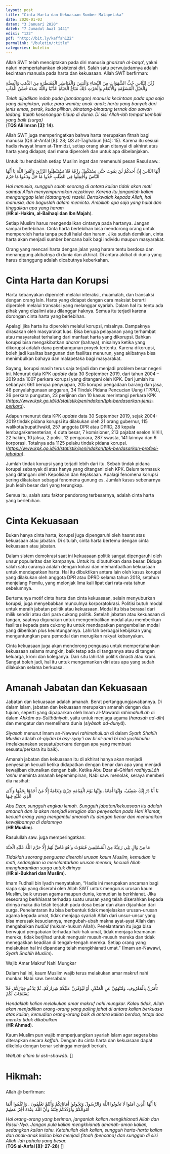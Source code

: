 ```yaml
---
layout: post
title: "Cinta Harta dan Kekuasaan Sumber Malapetaka"
date: 2020-01-03
datem: "3 Januari 2020"
dateh: "7 Jumadul Awal 1441"
edisi: "122"
pdf: "http://bit.ly/kaffah122"
permalink: "/buletin/:title"
categories: buletin
---
```


Allah SWT telah menciptakan pada diri manusia *gharizah al-baqa*’, yakni naluri mempertahankan eksistensi diri. Salah satu perwujudannya adalah kecintaan manusia pada harta dan kekuasaan. Allah SWT berfirman:

<p class="text-right-arabic">
زُيِّنَ لِلنَّاسِ حُبُّ الشَّهَوَاتِ مِنَ النِّسَاءِ وَالْبَنِينَ وَالْقَنَاطِيرِ الْمُقَنطَرَةِ مِنَ الذَّهَبِ وَالْفِضَّةِ وَالْخَيْلِ الْمُسَوَّمَةِ وَالْأَنْعَامِ وَالْحَرْثِ ذَٰلِكَ مَتَاعُ الْحَيَاةِ الدُّنْيَا وَاللَّهُ عِندَهُ حُسْنُ الْمَآبِ
</p>

<p class="text-right-arti">
<i>Telah dijadikan indah pada (pandangan) manusia kecintaan pada apa saja yang diinginkan, yaitu: para wanita; anak-anak; harta yang banyak dari jenis emas, perak, kuda pilihan, binatang-binatang ternak dan sawah ladang. Itulah kesenangan hidup di dunia. Di sisi Allah-lah tempat kembali yang baik (surga)</i><br>
(<b>TQS Ali Imran [3]: 14</b>).
</p>

Allah SWT juga memperingatkan bahwa harta merupakan fitnah bagi manusia (QS al-Anfal [8]: 28; QS at-Taghabun [64]: 15). Karena itu sesuai hadis riwayat Imam at-Tirmidzi, setiap orang akan ditanyai di akhirat atas harta yang didapat; dari mana diperoleh dan untuk apa dibelanjakan.

Untuk itu hendaklah setiap Muslim ingat dan memenuhi pesan Rasul saw.:

<p class="text-right-arabic">
أَيُّهَا النَّاسُ إِنَّ أَحَدَكُمْ لَنْ يَمُوتَ حَتَّى يَسْتَكْمِلَ رِزْقَهُ فَلاَ تَسْتَبْطِئُوا الرِّزْقَ وَاتَّقُوا اللَّهَ يَا أَيُّهَا النَّاسُ وَأَجْمِلُوا فِى الطَّلَبِ خُذُوا مَا حَلَّ وَدَعُوا مَا حَرُمَ
</p>

<p class="text-right-arti">
<i>Hai manusia, sungguh salah seorang di antara kalian tidak akan mati sampai Allah menyempurnakan rezekinya. Karena itu janganlah kalian menganggap lelet (datangnya) rezeki. Bertakwalah kepada Allah, hai manusia, dan baguslah dalam meminta. Ambillah apa saja yang halal dan tinggalkan apa yang haram</i><br>
(<b>HR al-Hakim, al-Baihaqi dan Ibn Majah</b>).
</p>

Setiap Muslim harus mengendalikan cintanya pada hartanya. Jangan sampai berlebihan. Cinta harta berlebihan bisa mendorong orang untuk memperoleh harta tanpa peduli halal dan haram. Jika sudah demikian, cinta harta akan menjadi sumber bencana baik bagi individu maupun masyarakat.

Orang yang mencari harta dengan jalan yang haram tentu berdosa dan menanggung akibatnya di dunia dan akhirat. Di antara akibat di dunia yang harus ditanggung adalah dicabutnya keberkahan.

# Cinta Harta dan Korupsi

Harta kebanyakan diperoleh melalui interaksi, muamalah, dan transaksi dengan orang lain. Harta yang didapat dengan cara maksiat berarti diperoleh melalui transaksi yang melanggar syariah. Dalam hal itu tentu ada pihak yang dizalimi atau dilanggar haknya. Semua itu terjadi karena dorongan cinta harta yang berlebihan.

Apalagi jika harta itu diperoleh melalui korupsi, misalnya. Dampaknya dirasakan oleh masyarakat luas. Bisa berupa pelayanan yang terhambat atau masyarakat terhalang dari manfaat harta yang dikorupsi. Bahkan korupsi bisa mengakibatkan *dharar* (bahaya), misalnya ketika yang dikorupsi adalah dana pembangunan proyek tertentu. Karena dikorupsi, boleh jadi kualitas bangunan dan fasilitas menurun, yang akibatnya bisa menimbulkan bahaya dan malapetaka bagi masyarakat.

Sayang, korupsi masih terus saja terjadi dan menjadi problem besar negeri ini. Menurut data KPK *update* data 30 September 2019, dari tahun 2004 – 2019 ada 1007 perkara korupsi yang ditangani oleh KPK. Dari jumlah itu sebanyak 661 berupa penyuapan, 205 korupsi pengadaan barang dan jasa, 48 penyalahgunaan anggaran, 34 Tindak Pidana Pencucian Uang (TPPU), 26 perkara pungutan, 23 perijinan dan 10 kasus merintangi perkara KPK (<a href="https://www.kpk.go.id/id/statistik/penindakan/tpk-berdasarkan-jenis-perkara"><i>https://www.kpk.go.id/id/statistik/penindakan/tpk-berdasarkan-jenis-perkara</i></a>).

Adapun menurut data KPK *update* data 30 September 2019, sejak 2004-2019 tindak pidana korupsi itu dilakukan oleh 21 orang gubernur, 115 walikota/bupati/wakil, 257 anggota DPR atau DPRD, 28 kepala lembaga/kementerian, 4 duta besar, 7 komisioner, 213 pajabat eselon I/II/III, 22 hakim, 10 jaksa, 2 polisi, 12 pengacara, 287 swasta, 141 lainnya dan 6 korporasi. Totalnya ada 1125 pelaku tindak pidana korupsi. (<a href="https://www.kpk.go.id/id/statistik/penindakan/tpk-berdasarkan-profesi-jabatan"><i>https://www.kpk.go.id/id/statistik/penindakan/tpk-berdasarkan-profesi-jabatan</i></a>).

Jumlah tindak korupsi yang terjadi lebih dari itu. Sebab tindak pidana korupsi sebanyak di atas hanya yang ditangani oleh KPK. Belum termasuk yang ditangani oleh Kepolisian dan Kejaksaan. Apalagi fenomena korupsi sering dikatakan sebagai fenomena gunung es. Jumlah kasus sebenarnya jauh lebih besar dari yang terungkap.

Semua itu, salah satu faktor pendorong terbesarnya, adalah cinta harta yang berlebihan.

# Cinta Kekuasaan

Bukan hanya cinta harta, korupsi juga dipengaruhi oleh hasrat atas kekuasaan atau jabatan. Di situlah, cinta harta bertemu dengan cinta kekuasaan atau jabatan.

Dalam sistem demokrasi saat ini kekuasaan politik sangat dipengaruhi oleh unsur popularitas dan kampanye. Untuk itu dibutuhkan dana besar. Diduga salah satu caranya adalah dengan kolusi dan memanfaatkan kekuasaan untuk mendapatkan harta. Hal itu dibuktikan antara lain oleh kasus korupsi yang dilakukan oleh anggota DPR atau DPRD selama tahun 2018, setahun menjelang Pemilu, yang melonjak lima kali lipat dari rata-rata tahun sebelumnya.

Bertemunya motif cinta harta dan cinta kekuasaan, selain menyuburkan korupsi, juga menyebabkan munculnya korporatokrasi. Politisi butuh modal untuk meraih jabatan politik atau kekuasaan. Modal itu bisa berasal dari milik sendiri atau dari para cukong politik. Setelah jabatan atau kekuasaan di tangan, saatnya digunakan untuk mengembalikan modal atau memberikan fasilitas kepada para cukong itu untuk mendapatkan pengembalian modal yang diberikan plus keuntungannya. Lahirlah berbagai kebijakan yang menguntungkan para pemodal dan merugikan rakyat kebanyakan.

Cinta kekuasaan juga akan mendorong penguasa untuk mempertahankan kekuasaan selama mungkin, baik tetap ada di tangannya atau di tangan keluarga, kroni dan koleganya. Dari situ lahirlah politik dinasti atau kroni. Sangat boleh jadi, hal itu untuk mengamankan diri atas apa yang sudah dilakukan selama berkuasa.

# Amanah Jabatan dan Kekuasaan

Jabatan dan kekuasaan adalah amanah. Berat pertanggungjawabannya. Di dalam Islam, jabatan dan kekuasaan merupakan amanah dengan dua tujuan, seperti yang dipaparkan oleh Imam al-Mawardi *rahimahulLah* di dalam *Ahkâm as-Sulthâniyah*, yaitu untuk menjaga agama (*harasah ad-dîn*) dan mengatur dan memelihara dunia (*siyâsah ad-dunyâ*).

*Siyasah* menurut Imam an-Nawawi *rahimahulLah* di dalam *Syarh Shahîh Muslim* adalah *al-qiyâm bi asy-syay’i aw bi al-amri bi mâ yushlihuhu* (melaksanakan sesuatu/perkara dengan apa yang membuat sesuatu/perkara itu baik).

Amanah jabatan dan kekuasaan itu di akhirat hanya akan menjadi penyesalan kecuali ketika didapatkan dengan benar dan apa yang menjadi kewajiban ditunaikan dengan baik. Ketika Abu Dzar al-Ghifari *radhiyalLâh ‘anhu* meminta amanah kepemimpinan, Nabi saw. menolak, seraya memberi dia nasihat:

<p class="text-right-arabic">
يَا أَبَا ذَرّ إِنَّكَ ضَعِيْفٌ، وَإِنَّهَا أَمَانَةٌ، وَإِنَّهَا يَوْمَ الْقِيَامَةِ خِزْيٌ وَنَدَامَةٌ إِلَّا مَنْ أَخَذَهَا بِحَقِّهَا وَأَدَّى الَّذِي عَلَيْهِ فِيهَا
</p>

<p class="text-right-arti">
<i>Abu Dzar, sungguh engkau lemah. Sungguh jabatan/kekuasaan itu adalah amanah dan ia akan menjadi kerugian dan penyesalan pada Hari Kiamat, kecuali orang yang mengambil amanah itu dengan benar dan menunaikan kewajibannya di dalamnya</i><br>
(<b>HR Muslim</b>).
</p>

Rasulullah saw. juga memperingatkan:

<p class="text-right-arabic">
مَا مِنْ وَالٍ يَلِي رَعِيَّةً مِنْ الْمُسْلِمِينَ فَيَمُوْتُ و َهُوَ غَاشٌّ لَهُمْ إِلَّا حَرَّمَ اللَّهُ عَلَيْهِ الْجَنَّةَ
</p>

<p class="text-right-arti">
<i>Tidaklah seorang penguasa diserahi urusan kaum Muslim, kemudian ia mati, sedangkan ia menelantarkan urusan mereka, kecuali Allah mengharamkan surga untuk dirinya</i><br>
(<b>HR al-Bukhari dan Muslim</b>).
</p>

Imam Fudhail bin Iyadh menyatakan, “Hadis ini merupakan ancaman bagi siapa saja yang diserahi oleh Allah SWT untuk mengurus urusan kaum Muslim, baik urusan agama maupun dunia, kemudian ia berkhianat. Jika seseorang berkhianat terhadap suatu urusan yang telah diserahkan kepada dirinya maka dia telah terjatuh pada dosa besar dan akan dijauhkan dari surga. Penelantaran itu bisa berbentuk tidak menjelaskan urusan-urusan agama kepada umat, tidak menjaga syariah Allah dari unsur-unsur yang bisa merusak kesuciannya, mengubah-ubah makna ayat-ayat Allah dan mengabaikan *hudûd* (hukum-hukum Allah). Penelantaran itu juga bisa berwujud pengabaian terhadap hak-hak umat, tidak menjaga keamanan mereka, tidak berjihad untuk mengusir musuh-musuh mereka dan tidak menegakkan keadilan di tengah-tengah mereka. Setiap orang yang melakukan hal ini dipandang telah mengkhianati umat.” (Imam an-Nawawi, *Syarh Shahîh Muslim*).

Wajib Amar Makruf Nahi Mungkar

Dalam hal ini, kaum Muslim wajib terus melakukan amar makruf nahi munkar. Nabi saw. bersabda:

<p class="text-right-arabic">
تَأْمُرُنَّ بِالْمَعْرُوفِ، وَلَتَنْهَوُنَّ عَنِ الْمُنْكَرِ، أَوْ لَيُؤَمِّرَنَّ عَلَيْكُمْ شِرَارَكُمْ، ثُمَّ يَدْعُو خِيَارُكُمْ، فَلاَ يُسْتَجَابُ لَكُمْ
</p>

<p class="text-right-arti">
<i>Hendaklah kalian melakukan amar makruf nahi mungkar. Kalau tidak, Allah akan menjadikan orang-orang yang paling jahat di antara kalian berkuasa atas kalian, kemudian orang-orang baik di antara kalian berdoa, tetapi doa mereka tidak dikabulkan</i><br>
(<b>HR Ahmad</b>).
</p>

Kaum Muslim pun wajib memperjuangkan syariah Islam agar segera bisa diterapkan secara *kaffah*. Dengan itu cinta harta dan kekuasaan dapat dikelola dengan benar sehingga menjadi berkah.

*WalLâh a’lam bi ash-shawâb*. []

<!-- HIKMAH -->
<div class="card mt-5">
<div class="card-header">
<h1>Hikmah:</h1>
</div>

<div class="card-body">
<p class="text-center">
Allah ﷻ  berfirman:
</p>

<p class="text-center-arabic">
يَا أَيُّهَا الَّذِينَ آمَنُوا لَا تَخُونُوا اللَّهَ وَالرَّسُولَ وَتَخُونُوا أَمَانَاتِكُمْ وَأَنْتُمْ تَعْلَمُونَ . وَاعْلَمُوا أَنَّمَا أَمْوَالُكُمْ وَأَوْلَادُكُمْ فِتْنَةٌ وَأَنَّ اللَّهَ عِنْدَهُ أَجْرٌ عَظِيمٌ
</p>

<p class="text-center">
<i>
Hai orang-orang yang beriman, janganlah kalian mengkhianati Allah dan Rasul-Nya. Jangan pula kalian mengkhianati amanah-aman kalian, sedangkan kalian tahu. Ketahuilah oleh kalian, sungguh harta-harta kalian dan anak-anak kalian bisa menjadi fitnah (bencana) dan sungguh di sisi Allah-lah pahala yang besar.
</i><br>
(<b>TQS al-Anfal [8]: 27-28</b>) []
</p>
</div>
</div>
<!-- END HIKMAH -->
